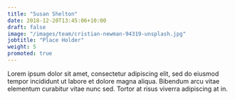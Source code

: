 ```yaml
---
title: "Susan Shelton"
date: 2018-12-20T13:45:06+10:00
draft: false
image: "/images/team/cristian-newman-94319-unsplash.jpg"
jobtitle: "Place Holder"
weight: 5
promoted: true
---
```


Lorem ipsum dolor sit amet, consectetur adipiscing elit, sed do eiusmod tempor incididunt ut labore et dolore magna aliqua. Bibendum arcu vitae elementum curabitur vitae nunc sed. Tortor at risus viverra adipiscing at in.
